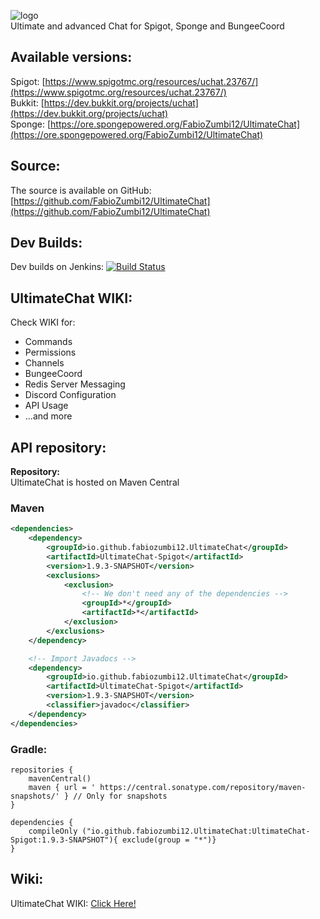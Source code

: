 ![logo](https://media.forgecdn.net/attachments/123/595/uchat.png)  
Ultimate and advanced Chat for Spigot, Sponge and BungeeCoord

## Available versions:
Spigot: [https://www.spigotmc.org/resources/uchat.23767/](https://www.spigotmc.org/resources/uchat.23767/)  
Bukkit: [https://dev.bukkit.org/projects/uchat](https://dev.bukkit.org/projects/uchat)  
Sponge: [https://ore.spongepowered.org/FabioZumbi12/UltimateChat](https://ore.spongepowered.org/FabioZumbi12/UltimateChat)  

## Source:
The source is available on GitHub: [https://github.com/FabioZumbi12/UltimateChat](https://github.com/FabioZumbi12/UltimateChat)  

## Dev Builds:
Dev builds on Jenkins: [![Build Status](http://host.areaz12server.net.br:8081/buildStatus/icon?job=UltimateChat)](http://host.areaz12server.net.br:8081/job/UltimateChat/)

## UltimateChat WIKI:
Check WIKI for:  
* Commands
* Permissions
* Channels
* BungeeCoord
* Redis Server Messaging
* Discord Configuration
* API Usage
* ...and more

## API repository:

**Repository:**  
UltimateChat is hosted on Maven Central
### Maven
```xml
<dependencies>
    <dependency>
        <groupId>io.github.fabiozumbi12.UltimateChat</groupId>
        <artifactId>UltimateChat-Spigot</artifactId>
        <version>1.9.3-SNAPSHOT</version>
        <exclusions>
            <exclusion>
                <!-- We don't need any of the dependencies -->
                <groupId>*</groupId>
                <artifactId>*</artifactId>
            </exclusion>
        </exclusions>
    </dependency>

    <!-- Import Javadocs -->
    <dependency>
        <groupId>io.github.fabiozumbi12.UltimateChat</groupId>
        <artifactId>UltimateChat-Spigot</artifactId>
        <version>1.9.3-SNAPSHOT</version>
        <classifier>javadoc</classifier>
    </dependency> 
</dependencies>  
```

### Gradle:
```
repositories {
    mavenCentral()
    maven { url = ' https://central.sonatype.com/repository/maven-snapshots/' } // Only for snapshots
}

dependencies {
    compileOnly ("io.github.fabiozumbi12.UltimateChat:UltimateChat-Spigot:1.9.3-SNAPSHOT"){ exclude(group = "*")}
}
```

## Wiki:
UltimateChat WIKI: [Click Here!](https://github.com/FabioZumbi12/UltimateChat/wiki)